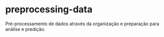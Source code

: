 # preprocessing-data

Pré-processamento de dados através da organização e preparação para análise e predição.
